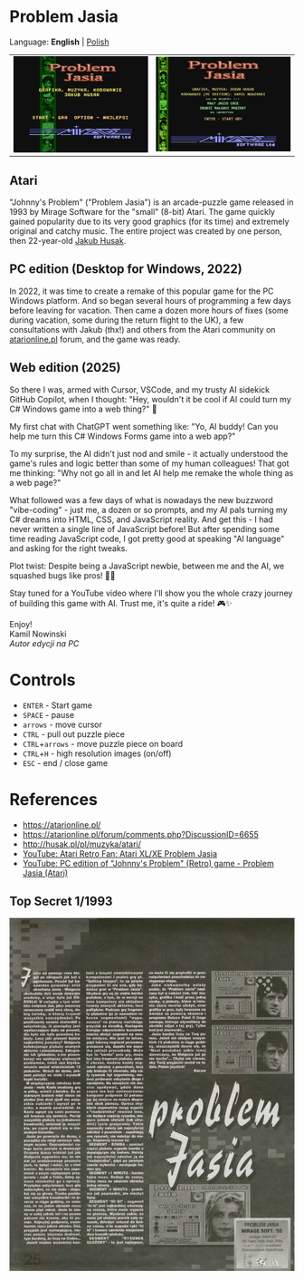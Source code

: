 # Problem Jasia

Language: **English** | [Polish](README_PL.md)

<table>
<tr>
<td><img src='./images/title_336x240.png'></td>
<td><img src='./images/title_336_newPC.png'></td>
</tr>
</table>

## Atari

"Johnny's Problem" ("Problem Jasia") is an arcade-puzzle game released in 1993 by Mirage Software for the "small" (8-bit) Atari. The game quickly gained popularity due to its very good graphics (for its time) and extremely original and catchy music. The entire project was created by one person, then 22-year-old [Jakub Husak](http://atariki.krap.pl/index.php/Jakub_Husak).  

## PC edition (Desktop for Windows, 2022)

In 2022, it was time to create a remake of this popular game for the PC Windows platform. And so began several hours of programming a few days before leaving for vacation. Then came a dozen more hours of fixes (some during vacation, some during the return flight to the UK), a few consultations with Jakub (thx!) and others from the Atari community on [atarionline.pl](http://atarionline.pl/) forum, and the game was ready.

## Web edition (2025)
So there I was, armed with Cursor, VSCode, and my trusty AI sidekick GitHub Copilot, when I thought:
"Hey, wouldn't it be cool if AI could turn my C# Windows game into a web thing?" 🤔

My first chat with ChatGPT went something like:
"Yo, AI buddy! Can you help me turn this C# Windows Forms game into a web app?"

To my surprise, the AI didn't just nod and smile - it actually understood the game's rules and logic better than some of my human colleagues! That got me thinking: "Why not go all in and let AI help me remake the whole thing as a web page?"

What followed was a few days of what is nowadays the new buzzword "vibe-coding" - just me, a dozen or so prompts, and my AI pals turning my C# dreams into HTML, CSS, and JavaScript reality. And get this - I had never written a single line of JavaScript before! But after spending some time reading JavaScript code, I got pretty good at speaking "AI language" and asking for the right tweaks.

Plot twist: Despite being a JavaScript newbie, between me and the AI, we squashed bugs like pros! 🐛💪

Stay tuned for a YouTube video where I'll show you the whole crazy journey of building this game with AI. Trust me, it's quite a ride! 🎮✨


Enjoy!  
Kamil Nowinski  
*Autor edycji na PC*

# Controls

- `ENTER` - Start game
- `SPACE` - pause
- `arrows` - move cursor
- `CTRL` - pull out puzzle piece
- `CTRL`+`arrows` - move puzzle piece on board
- `CTRL`+`H` - high resolution images (on/off)
- `ESC` - end / close game

# References

- https://atarionline.pl/
- https://atarionline.pl/forum/comments.php?DiscussionID=6655
- http://husak.pl/pl/muzyka/atari/
- [YouTube: Atari Retro Fan: Atari XL/XE Problem Jasia](https://youtu.be/MCXukyJk1LY)
- [YouTube: PC edition of "Johnny's Problem" (Retro) game - Problem Jasia (Atari)](https://youtu.be/GRVAMNzw568)

## Top Secret 1/1993
![](./images/top_secret-1993-1.jpg)
